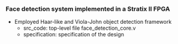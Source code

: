 ### Face detection system implemented in a Stratix II FPGA
- Employed Haar-like and Viola-John object detection framework
  - src_code: top-level file face_detection_core.v
  - specification: specification of the design
